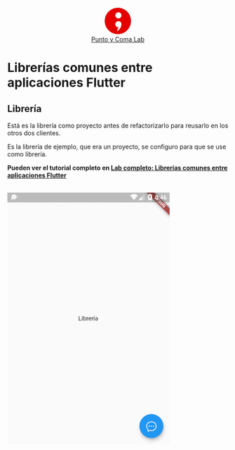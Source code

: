 
<p align="center">
<img height="60px"  src="https://github.com/JavierSolis/Flutter_DemoLibreria_Libreria_refactorizado/raw/main/readme/image/logo.png" /><br> <a href="https://puntoycomalab.com">Punto y Coma Lab</a>
<p>


# Librerías comunes entre aplicaciones Flutter 


## Librería

Está es la librería como proyecto antes de refactorizarlo para reusarlo en los otros dos clientes.

Es la librería de ejemplo, que era un proyecto, se configuro para que se use como librería.


**Pueden ver el tutorial completo en 
[Lab completo: Librerías comunes entre aplicaciones Flutter ](http://blog.puntoycomalab.com/2021/01/04/librerias-comunes-entre-aplicaciones-flutter/)**


<br>

<img src="https://github.com/JavierSolis/Flutter_DemoLibreria_Libreria_refactorizado/raw/main/readme/image/demo.gif" width="370"  />